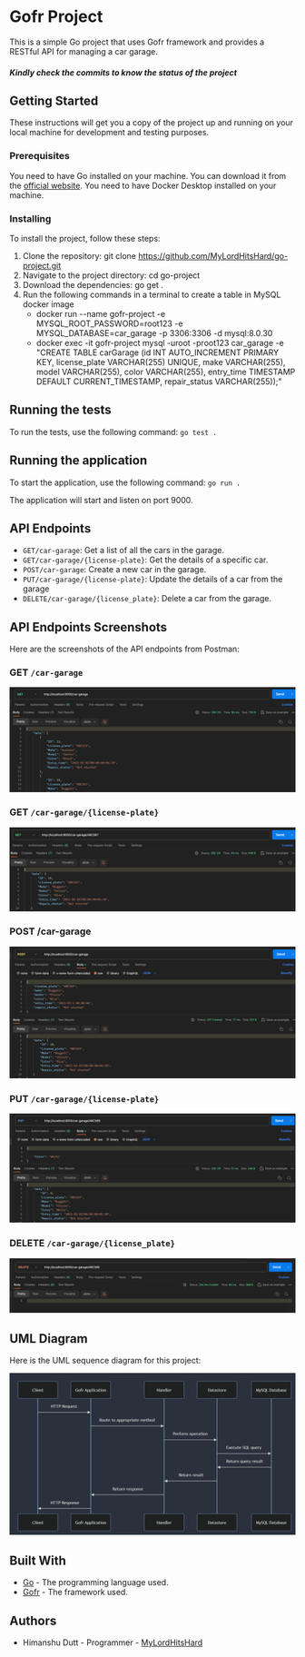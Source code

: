 # Gofr Project

This is a simple Go project that uses Gofr framework and provides a RESTful API for managing a car garage.
##### Kindly check the commits to know the status of the project

## Getting Started

These instructions will get you a copy of the project up and running on your local machine for development and testing purposes.

### Prerequisites

You need to have Go installed on your machine. You can download it from the [official website](https://golang.org/dl/).
You need to have Docker Desktop installed on your machine.

### Installing

To install the project, follow these steps:

1. Clone the repository: git clone https://github.com/MyLordHitsHard/go-project.git
2. Navigate to the project directory: cd go-project
3. Download the dependencies: go get .
4. Run the following commands in a terminal to create a table in MySQL docker image
   - docker run --name gofr-project -e MYSQL_ROOT_PASSWORD=root123 -e MYSQL_DATABASE=car_garage -p 3306:3306 -d mysql:8.0.30
   - docker exec -it gofr-project mysql -uroot -proot123 car_garage -e "CREATE TABLE carGarage (id INT AUTO_INCREMENT PRIMARY KEY, license_plate    VARCHAR(255) UNIQUE, make VARCHAR(255), model VARCHAR(255), color VARCHAR(255), entry_time TIMESTAMP DEFAULT CURRENT_TIMESTAMP, repair_status VARCHAR(255));"


## Running the tests

To run the tests, use the following command: `go test .`


## Running the application

To start the application, use the following command: `go run .`


The application will start and listen on port 9000.

## API Endpoints
- `GET/car-garage`: Get a list of all the cars in the garage.
- `GET/car-garage/{license-plate}`: Get the details of a specific car.
- `POST/car-garage`: Create a new car in the garage.
- `PUT/car-garage/{license-plate}`: Update the details of a car from the garage
- `DELETE/car-garage/{license_plate}`: Delete a car from the garage.


## API Endpoints Screenshots

Here are the screenshots of the API endpoints from Postman:

### GET `/car-garage`

![GET /car-garage](images/GetAll.png)

### GET `/car-garage/{license-plate}`

![GET /car-garage/{license-plate}](images/GetByPlate.png)

### POST /car-garage

![POST /car-garage](images/Post.png)

### PUT `/car-garage/{license-plate}`

![PUT /car-garage/{license-plate}](images/Put.png)

### DELETE `/car-garage/{license_plate}`

![DELETE /car-garage/{license_plate}](images/Delete.png)

## UML Diagram

Here is the UML sequence diagram for this project:

![UML Diagram](images/Diagram.png)

## Built With

- [Go](https://golang.org/) - The programming language used.
- [Gofr](https://gofr.dev/) - The framework used.

## Authors

- Himanshu Dutt - Programmer - [MyLordHitsHard](https://github.com/MyLordHitsHard)




